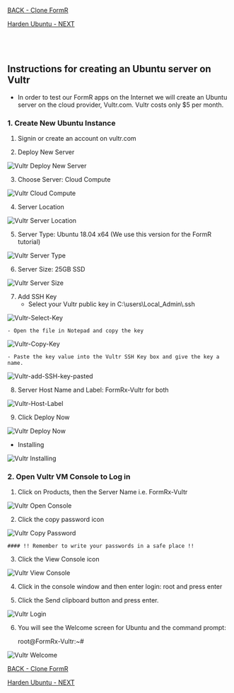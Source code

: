 <!-- ------------------------------------------------------------------------- -->

<div class="page-back">

[BACK - Clone FormR  ](/Setup/fr0103_Clone-FormR.md)
</div><div class="page-next">

[Harden Ubuntu - NEXT](/Setup/fr0302_Setup-Hardening-Ubuntu.md)
</div><div style="margin-top:35px">&nbsp;</div>

<!-- ------------------------------------------------------------------------- -->

## Instructions for creating an Ubuntu server on Vultr

- In order to test our FormR apps on the Internet
 we will create an Ubuntu server on the cloud provider, Vultr.com. Vultr costs only $5 per month. 

### 1. Create New Ubuntu Instance

1. Signin or create an account on vultr.com

2. Deploy New Server 

![Vultr Deploy New Server](./images/fr0301-01_Vultr-Deploy-New-Server.png "Deploy New Server")

3. Choose Server: Cloud Compute

![Vultr Cloud Compute](./images/fr0301-02_Vultr-Cloud-Compute.png "Cloud Compute")

4. Server Location

![Vultr Server Location](./images/fr0301-03_Vultr-Server-Location.png "Server Location")

5. Server Type: Ubuntu 18.04 x64 (We use this version for the FormR tutorial)

![Vultr Server Type](./images/fr0301-04_Vultr-Server-Type.png "Server Type")

6. Server Size: 25GB SSD

![Vultr Server Size](./images/fr0301-05_Vultr-Server-Size.png "Server Size")

7. Add SSH Key
    - Select your Vultr public key in C:\users\Local_Admin\\.ssh

![Vultr-Select-Key](./images/fr0301-06_Vultr-Select-Key.png "Vultr-Select-Key")

    - Open the file in Notepad and copy the key 

![Vultr-Copy-Key](./images/fr0301-06_Vultr-Copy-Key.png "Vultr-Copy-Key")

    - Paste the key value into the Vultr SSH Key box and give the key a name.

![Vultr-add-SSH-key-pasted](./images/fr0301-06_Vultr-add-SSH-key-pasted.png "Vultr-add-SSH-key-pasted")

8. Server Host Name and Label: FormRx-Vultr for both

![Vultr-Host-Label](./images/fr0301-07_Vultr-Host-Label.png "Vultr-Host-Label")


9. Click Deploy Now

![Vultr Deploy Now](./images/fr0301-07_Vultr-Deploy-Now.png "Deploy Now")

- Installing

![Vultr Installing](./images/fr0301-08_Vultr-Installing.png "Installing")

### 2. Open Vultr VM Console to Log in

1. Click on Products, then the Server Name i.e. FormRx-Vultr

![Vultr Open Console](./images/fr0301-09_Vultr-Open-Console.png "Open Console")

2. Click the copy password icon

![Vultr Copy Password](./images/fr0301-10_Vultr-Copy-Password.png "Copy Password")


```
#### !! Remember to write your passwords in a safe place !!
```

3. Click the View Console icon

![Vultr View Console](./images/fr0301-11_Vultr-View-Console.png "View Console")

4. Click in the console window and then enter login: root and press enter

5. Click the Send clipboard button and press enter.

![Vultr Login](./images/fr0301-12_Vultr-Login.png "Login")


6. You will see the Welcome screen for Ubuntu and the command prompt:

    root@FormRx-Vultr:~#

![Vultr Welcome](./images/fr0301-13_Vultr-Welcome.png "Welcome")

<!-- ------------------------------------------------------------------------- -->

<div class="page-back">

[BACK - Clone FormR  ](/Setup/fr0103_Clone-FormR.md)
</div><div class="page-next">

[Harden Ubuntu - NEXT](/Setup/fr0302_Setup-Hardening-Ubuntu.md)
</div>



